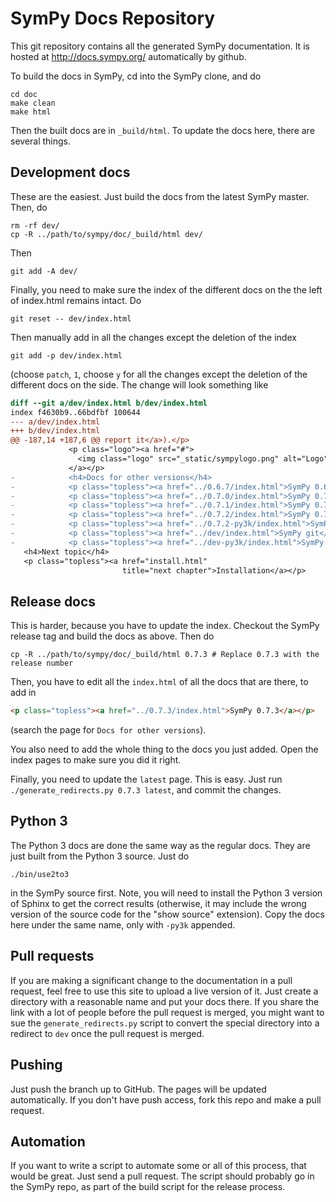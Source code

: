 # SymPy Docs Repository

This git repository contains all the generated SymPy documentation. It is
hosted at http://docs.sympy.org/ automatically by github.

To build the docs in SymPy, cd into the SymPy clone, and do

    cd doc
    make clean
    make html

Then the built docs are in `_build/html`.  To update the docs here, there are
several things.

## Development docs

These are the easiest.  Just build the docs from the latest SymPy master.
Then, do

    rm -rf dev/
    cp -R ../path/to/sympy/doc/_build/html dev/

Then

    git add -A dev/

Finally, you need to make sure the index of the different docs on the the left
of index.html remains intact. Do

    git reset -- dev/index.html

Then manually add in all the changes except the deletion of the index

    git add -p dev/index.html

(choose `patch`, `1`, choose `y` for all the changes except the deletion of
the different docs on the side.  The change will look something like


```diff
diff --git a/dev/index.html b/dev/index.html
index f4630b9..66bdfbf 100644
--- a/dev/index.html
+++ b/dev/index.html
@@ -187,14 +187,6 @@ report it</a>).</p>
             <p class="logo"><a href="#">
               <img class="logo" src="_static/sympylogo.png" alt="Logo"/>
             </a></p>
-            <h4>Docs for other versions</h4>
-            <p class="topless"><a href="../0.6.7/index.html">SymPy 0.6.7</a></p>
-            <p class="topless"><a href="../0.7.0/index.html">SymPy 0.7.0</a></p>
-            <p class="topless"><a href="../0.7.1/index.html">SymPy 0.7.1</a></p>
-            <p class="topless"><a href="../0.7.2/index.html">SymPy 0.7.2</a></p>
-            <p class="topless"><a href="../0.7.2-py3k/index.html">SymPy 0.7.2 (Python 3)</a></p>
-            <p class="topless"><a href="../dev/index.html">SymPy git</a></p>
-            <p class="topless"><a href="../dev-py3k/index.html">SymPy git (Python 3)</a></p>
   <h4>Next topic</h4>
   <p class="topless"><a href="install.html"
                         title="next chapter">Installation</a></p>
```

## Release docs

This is harder, because you have to update the index.  Checkout the SymPy
release tag and build the docs as above.  Then do

    cp -R ../path/to/sympy/doc/_build/html 0.7.3 # Replace 0.7.3 with the release number

Then, you have to edit all the `index.html` of all the docs that are there, to
add in

```html
<p class="topless"><a href="../0.7.3/index.html">SymPy 0.7.3</a></p>
```

(search the page for `Docs for other versions`).

You also need to add the whole thing to the docs you just added.  Open the
index pages to make sure you did it right.

Finally, you need to update the `latest` page. This is easy. Just run
`./generate_redirects.py 0.7.3 latest`, and commit the changes.

## Python 3

The Python 3 docs are done the same way as the regular docs. They are just
built from the Python 3 source.  Just do

    ./bin/use2to3

in the SymPy source first.  Note, you will need to install the Python 3
version of Sphinx to get the correct results (otherwise, it may include the
wrong version of the source code for the "show source" extension).  Copy the
docs here under the same name, only with `-py3k` appended.

## Pull requests

If you are making a significant change to the documentation in a pull request,
feel free to use this site to upload a live version of it.  Just create a
directory with a reasonable name and put your docs there. If you share the
link with a lot of people before the pull request is merged, you might want to
sue the `generate_redirects.py` script to convert the special directory into a
redirect to `dev` once the pull request is merged.

## Pushing

Just push the branch up to GitHub.  The pages will be updated automatically.
If you don't have push access, fork this repo and make a pull request.

## Automation

If you want to write a script to automate some or all of this process, that
would be great.  Just send a pull request.  The script should probably go in
the SymPy repo, as part of the build script for the release process.

